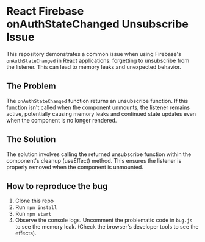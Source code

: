# React Firebase onAuthStateChanged Unsubscribe Issue

This repository demonstrates a common issue when using Firebase's `onAuthStateChanged` in React applications: forgetting to unsubscribe from the listener. This can lead to memory leaks and unexpected behavior.

## The Problem

The `onAuthStateChanged` function returns an unsubscribe function.  If this function isn't called when the component unmounts, the listener remains active, potentially causing memory leaks and continued state updates even when the component is no longer rendered.

## The Solution

The solution involves calling the returned unsubscribe function within the component's cleanup (useEffect) method.  This ensures the listener is properly removed when the component is unmounted. 

## How to reproduce the bug
1. Clone this repo
2. Run `npm install`
3. Run `npm start`
4. Observe the console logs.  Uncomment the problematic code in `bug.js` to see the memory leak. (Check the browser's developer tools to see the effects).